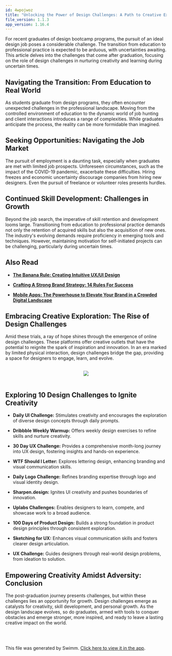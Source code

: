 ```yaml
---
id: 4wpojwoz
title: "Unlocking the Power of Design Challenges: A Path to Creative Excellence"
file_version: 1.1.3
app_version: 1.16.4
---
```


For recent graduates of design bootcamp programs, the pursuit of an ideal design job poses a considerable challenge. The transition from education to professional practice is expected to be arduous, with uncertainties awaiting. This article delves into the challenges that come after graduation, focusing on the role of design challenges in nurturing creativity and learning during uncertain times.

## Navigating the Transition: From Education to Real World

As students graduate from design programs, they often encounter unexpected challenges in the professional landscape. Moving from the controlled environment of education to the dynamic world of job hunting and client interactions introduces a range of complexities. While graduates anticipate the process, the reality can be more formidable than imagined.

## Seeking Opportunities: Navigating the Job Market

The pursuit of employment is a daunting task, especially when graduates are met with limited job prospects. Unforeseen circumstances, such as the impact of the COVID-19 pandemic, exacerbate these difficulties. Hiring freezes and economic uncertainty discourage companies from hiring new designers. Even the pursuit of freelance or volunteer roles presents hurdles.

## Continued Skill Development: Challenges in Growth

Beyond the job search, the imperative of skill retention and development looms large. Transitioning from education to professional practice demands not only the retention of acquired skills but also the acquisition of new ones. The industry's evolving demands require proficiency in emerging tools and techniques. However, maintaining motivation for self-initiated projects can be challenging, particularly during uncertain times.

## Also Read

*   [**The Banana Rule: Creating Intuitive UX/UI Design**](https://peacockindia.in/blog/banana-rule-creating-intuitive-ux-ui-design/)

*   [**Crafting A Strong Brand Strategy: 14 Rules For Success**](https://peacockindia.in/blog/crafting-a-strong-brand-strategy-14-rules-for-success/)

*   [**Mobile Apps: The Powerhouse to Elevate Your Brand in a Crowded Digital Landscape**](https://peacockindia.in/blog/mobile-apps-the-powerhouse-to-elevate-your-brand-in-a-crowded-digital-landscape/)

## Embracing Creative Exploration: The Rise of Design Challenges

Amid these trials, a ray of hope shines through the emergence of online design challenges. These platforms offer creative outlets that have the potential to reignite the spark of inspiration and innovation. In an era marked by limited physical interaction, design challenges bridge the gap, providing a space for designers to engage, learn, and evolve.

<br/>

<div align="center"><img src="https://firebasestorage.googleapis.com/v0/b/swimmio-content/o/repositories%2FZ2l0aHViJTNBJTNBcGVhY29jay1ibG9ncyUzQSUzQVBlYWNvY2stSW5kaWE%3D%2F2d28b777-2f6c-4447-8920-aefd28ed3528.png?alt=media&token=3741c482-76de-4547-b653-6f7f9d191fe3" style="width:'100%'"/></div>

<br/>

## Exploring 10 Design Challenges to Ignite Creativity

*   **Daily UI Challenge:** Stimulates creativity and encourages the exploration of diverse design concepts through daily prompts.

*   **Dribbble Weekly Warmup:** Offers weekly design exercises to refine skills and nurture creativity.

*   **30 Day UX Challenge:** Provides a comprehensive month-long journey into UX design, fostering insights and hands-on experience.

*   **WTF Should I Letter:** Explores lettering design, enhancing branding and visual communication skills.

*   **Daily Logo Challenge:** Refines branding expertise through logo and visual identity design.

*   **Sharpen.design:** Ignites UI creativity and pushes boundaries of innovation.

*   **Uplabs Challenges:** Enables designers to learn, compete, and showcase work to a broad audience.

*   **100 Days of Product Design:** Builds a strong foundation in product design principles through consistent exploration.

*   **Sketching for UX:** Enhances visual communication skills and fosters clearer design articulation.

*   **UX Challenge:** Guides designers through real-world design problems, from ideation to solution.

## Empowering Creativity Amidst Adversity: Conclusion

The post-graduation journey presents challenges, but within these challenges lies an opportunity for growth. Design challenges emerge as catalysts for creativity, skill development, and personal growth. As the design landscape evolves, so do graduates, armed with tools to conquer obstacles and emerge stronger, more inspired, and ready to leave a lasting creative impact on the world.

<br/>

<br/>

This file was generated by Swimm. [Click here to view it in the app](https://app.swimm.io/repos/Z2l0aHViJTNBJTNBcGVhY29jay1ibG9ncyUzQSUzQVBlYWNvY2stSW5kaWE=/docs/4wpojwoz).
